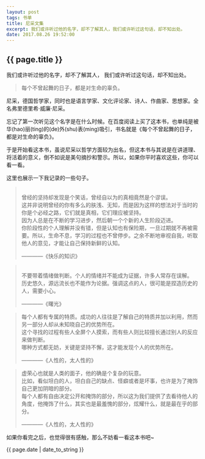 ```yaml
---
layout: post
tags: 书单
title: 尼采文集
excerpt: 我们或许听过他的名字，却不了解其人，我们或许听过这句话，却不知出处。
date: 2017.08.26 19:52:00
---
```


## {{ page.title }}

我们或许听过他的名字，却不了解其人，
我们或许听过这句话，却不知出处。

> <span class="icon-quotes-left"></span> 
> 每个不曾起舞的日子，都是对生命的辜负。
> <span class="icon-quotes-right"></span>

尼采，德国哲学家，同时也是语言学家、文化评论家、诗人、作曲家、思想家。全名弗里德里希·威廉·尼采。

忘记了第一次听见这个名字是在什么时候。在百度阅读上买了这本书，也单纯是被华(hao)丽(ting)的(de)外(shu)表(ming)吸引，书名就是《每个不曾起舞的日子，都是对生命的辜负》。

于是开始看这本书，虽说尼采以哲学方面较为出名，但这本书与其说是在讲道理、将活着的意义，倒不如说是美句摘抄和警示。所以，如果你平时喜欢这些，你可以看一看。

这里也展示一下我记录的一些句子。


> <span class="icon-quotes-left"></span>  
> 曾经的坚持却发现是个笑话，曾经自以为的真相竟然是个谬误。  
> 这并非说明曾经的你有多么的肤浅、无知，而是因为这样的想法对于当时的你是个必经之路，它们就是真相，它们理应被坚持。  
> 因为人总是在不断的学习进步，然后朝一个个新的人生阶段迈进。  
> 你阶段性的个人理解并没有错，但是认知也有保险期，一旦过期就不再被需要。所以，生命不息，学习的过程也不曾停步。之余不断地审视自我，听取他人的意见，才能让自己保持新鲜的认知。  
> <div class="source">————《快乐的知识》</div>  
> <div class="quotes-right"><span class="icon-quotes-right"></span></div>

> <span class="icon-quotes-left"></span>  
> 不要带着情绪做判断。个人的情绪并不能成为证据，许多人常存在误解。  
> 历史悠久，源远流长也不能作为论据。强调这点的人，很可能是捏造历史的人，需要小心。  
> <div class="source">————《曙光》</div>  
> <div class="quotes-right"><span class="icon-quotes-right"></span></div>

> <span class="icon-quotes-left"></span> 
> 每个人都有专属的特质。成功的人往往是了解自己的特质并加以利用，然而另一部分人却从未知晓自己的优势所在。  
> 这个寻找的过程有些人全屏个人摸索，而有些人则比较擅长通过别人的反应来做判断。  
> 哪种方式都无妨，关键是坚持不懈，这才能发现个人的优势所在。  
> <div class="source">————《人性的，太人性的》</div>  
> <div class="quotes-right"><span class="icon-quotes-right"></span></div>

> <span class="icon-quotes-left"></span> 
> 虚荣心也就是人类的面子，他的确是个复杂的玩意。  
> 比如，看似坦白的人，坦白自己的缺点、怪癖或者是坏事，也许是为了掩饰自己更加阴暗的部分。  
> 每个人都有自由决定公开和掩饰的部分，所以这为我们提供了去看待他人的角度，他掩饰了什么，其实也是最羞愧的部分，炫耀什么，就是最在乎的部分。  
> <div class="source">————《人性的，太人性的》</div>  
> <div class="quotes-right"><span class="icon-quotes-right"></span></div>

如果你看完之后，也觉得很有感触，那么不妨看一看这本书吧~


<p>{{ page.date | date_to_string }}</p>